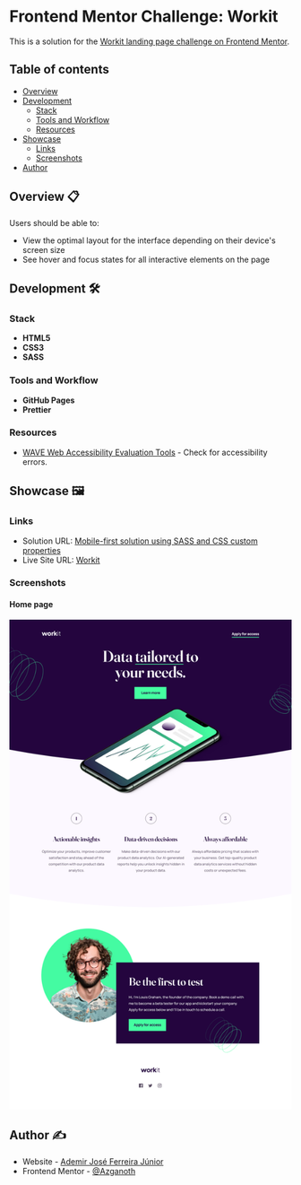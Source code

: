 # Frontend Mentor Challenge: Workit

This is a solution for the [Workit landing page challenge on Frontend Mentor](https://www.frontendmentor.io/challenges/workit-landing-page-2fYnyle5lu).

## Table of contents

- [Overview](#overview)
- [Development](#development)
  - [Stack](#stack)
  - [Tools and Workflow](#tools-and-workflow)
  - [Resources](#resources)
- [Showcase](#showcase)
  - [Links](#links)
  - [Screenshots](#screenshots)
- [Author](#author)

## <a name="overview">Overview 📋</a>

Users should be able to:

- View the optimal layout for the interface depending on their device's screen size
- See hover and focus states for all interactive elements on the page

## <a name="development">Development 🛠️</a>

### Stack

- **HTML5**
- **CSS3**
- **SASS**

### Tools and Workflow

- **GitHub Pages**
- **Prettier**

### Resources

- [WAVE Web Accessibility Evaluation Tools](https://wave.webaim.org/) - Check for accessibility errors.

## <a name="showcase">Showcase 🖼️</a>

### Links

- Solution URL: [Mobile-first solution using SASS and CSS custom properties](https://www.frontendmentor.io/solutions/mobilefirst-solution-using-sass-and-css-custom-properties-QVVApwyg1F)
- Live Site URL: [Workit](https://azganoth.github.io/workit-landing-page/)

### Screenshots

#### Home page

![](/screenshot.png)

## <a name="author">Author ✍️</a>

- Website - [Ademir José Ferreira Júnior](https://github.com/Azganoth)
- Frontend Mentor - [@Azganoth](https://www.frontendmentor.io/profile/Azganoth)
